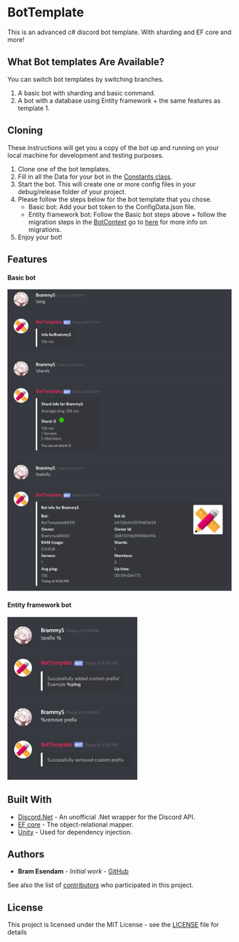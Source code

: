 # BotTemplate

This is an advanced c# discord bot template. With sharding and EF core and more!

## What Bot templates Are Available?
You can switch bot templates by switching branches.
1. A basic bot with sharding and basic command.
2. A bot with a database using Entity framework + the same features as template 1.

## Cloning

These instructions will get you a copy of the bot up and running on your local machine for development and testing purposes.

1. Clone one of the bot templates.
2. Fill in all the Data for your bot in the [Constants class](https://github.com/BramEsendam/BotTemplate/blob/master/Bot/Constants.cs).
3. Start the bot. This will create one or more config files in your debug/release folder of your project. 
4. Please follow the steps below for the bot template that you chose.
   * Basic bot: Add your bot token to the ConfigData.json file.
   * Entity framework bot: Follow the Basic bot steps above + follow the migration steps in the [BotContext](https://github.com/BramEsendam/BotTemplate/blob/master/Bot.Persistence.EntityFrameWork/BotContext.cs) go to [here](https://docs.microsoft.com/en-us/ef/core/get-started/netcore/new-db-sqlite) for more info on migrations.
5. Enjoy your bot!

## Features

#### Basic bot

![image](Img/BasicBot.png "Basic bot preview")

#### Entity framework bot

![image](Img/EfCore.png "Basic bot preview")

## Built With

* [Discord.Net](https://github.com/discord-net/Discord.Net) - An unofficial .Net wrapper for the Discord API.
* [EF core](https://docs.microsoft.com/en-us/ef/core/) - The object-relational mapper.
* [Unity](https://github.com/unitycontainer) - Used for dependency injection.

## Authors

* **Bram Esendam** - *Initial work* - [GitHub](https://github.com/BramEsendam)

See also the list of [contributors](https://github.com/BramEsendam/BotTemplate/contributors) who participated in this project.


## License

This project is licensed under the MIT License - see the [LICENSE](LICENSE) file for details
